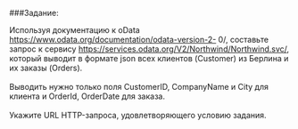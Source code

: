 ###Задание:

Используя документацию к oData https://www.odata.org/documentation/odata-version-2-
0/, составьте запрос к сервису https://services.odata.org/V2/Northwind/Northwind.svc/, который
выводит в формате json всех клиентов (Customer) из Берлина и их заказы (Orders). 
<br><br>Выводить нужно только поля CustomerID, CompanyName и City для клиента и OrderId, OrderDate для заказа.
<br><br>Укажите URL HTTP-запроса, удовлетворяющего условию задания.